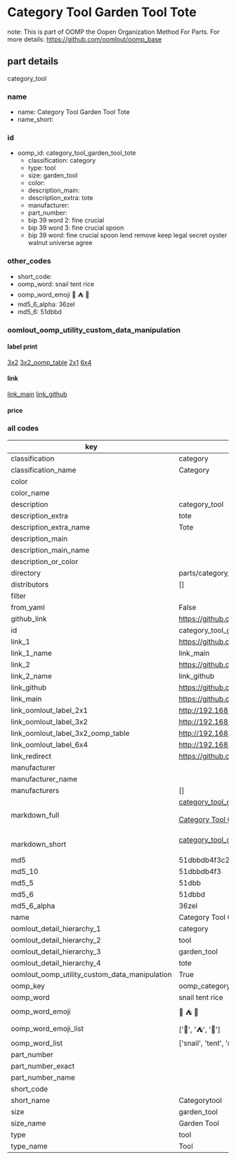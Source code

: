 # Category Tool Garden Tool Tote  

note: This is part of OOMP the Oopen Organization Method For Parts. For more details: https://github.com/oomlout/oomp_base

##  part details
  



category_tool



### name
* name: Category Tool Garden Tool Tote
* name_short: 
### id
* oomp_id: category_tool_garden_tool_tote
  * classification: category
  * type: tool
  * size: garden_tool
  * color: 
  * description_main: 
  * description_extra: tote
  * manufacturer: 
  * part_number: 
  * bip 39 word 2: fine crucial
  * bip 39 word 3: fine crucial spoon
  * bip 39 word: fine crucial spoon lend remove keep legal secret oyster walnut universe agree

### other_codes
* short_code: 
* oomp_word: snail tent rice
* oomp_word_emoji :snail: :tent: :rice:
* md5_6_alpha: 36zel
* md5_6: 51dbbd






### oomlout_oomp_utility_custom_data_manipulation
#### label print
[3x2](http://192.168.1.245:1112/?label=oomp%2036zel)
[3x2_oomp_table](http://192.168.1.108:1112/?label=oomp%2036zel)
[2x1](http://192.168.1.242:1112/?label=oomp%2036zel)
[6x4](http://192.168.1.55:1112/?label=oomp%2036zel)    

#### link

[link_main](https://github.com/oomlout/oomlout_oomp_version_1_messy/tree/main/parts/category_tool_garden_tool_tote) [link_github](https://github.com/oomlout/oomlout_oomp_version_1_messy/tree/main/parts/category_tool_garden_tool_tote)                             

#### price







### all codes 
| key | value |  
| --- | --- |  
| classification | category |  
| classification_name | Category |  
| color |  |  
| color_name |  |  
| description | category_tool |  
| description_extra | tote |  
| description_extra_name | Tote |  
| description_main |  |  
| description_main_name |  |  
| description_or_color |   |  
| directory | parts/category_tool_garden_tool_tote |  
| distributors | [] |  
| filter |  |  
| from_yaml | False |  
| github_link | https://github.com/oomlout/oomlout_oomp_part_src/tree/main/parts/category_tool_garden_tool_tote |  
| id | category_tool_garden_tool_tote |  
| link_1 | https://github.com/oomlout/oomlout_oomp_version_1_messy/tree/main/parts/category_tool_garden_tool_tote |  
| link_1_name | link_main |  
| link_2 | https://github.com/oomlout/oomlout_oomp_version_1_messy/tree/main/parts/category_tool_garden_tool_tote |  
| link_2_name | link_github |  
| link_github | https://github.com/oomlout/oomlout_oomp_version_1_messy/tree/main/parts/category_tool_garden_tool_tote |  
| link_main | https://github.com/oomlout/oomlout_oomp_version_1_messy/tree/main/parts/category_tool_garden_tool_tote |  
| link_oomlout_label_2x1 | http://192.168.1.242:1112/?label=oomp%2036zel |  
| link_oomlout_label_3x2 | http://192.168.1.245:1112/?label=oomp%2036zel |  
| link_oomlout_label_3x2_oomp_table | http://192.168.1.108:1112/?label=oomp%2036zel |  
| link_oomlout_label_6x4 | http://192.168.1.55:1112/?label=oomp%2036zel |  
| link_redirect | https://github.com/oomlout/oomlout_oomp_version_1_messy/tree/main/parts/category_tool_garden_tool_tote |  
| manufacturer |  |  
| manufacturer_name |  |  
| manufacturers | [] |  
| markdown_full | [category_tool_garden_tool_tote](none)<br>[](none)<br>[Category Tool Garden Tool Tote](none)<br><br> |  
| markdown_short | [category_tool_garden_tool_tote](none)<br><br> |  
| md5 | 51dbbdb4f3c28fede75af7ffa50d1ab6 |  
| md5_10 | 51dbbdb4f3 |  
| md5_5 | 51dbb |  
| md5_6 | 51dbbd |  
| md5_6_alpha | 36zel |  
| name | Category Tool Garden Tool Tote |  
| oomlout_detail_hierarchy_1 | category |  
| oomlout_detail_hierarchy_2 | tool |  
| oomlout_detail_hierarchy_3 | garden_tool |  
| oomlout_detail_hierarchy_4 | tote |  
| oomlout_oomp_utility_custom_data_manipulation | True |  
| oomp_key | oomp_category_tool_garden_tool_tote |  
| oomp_word | snail tent rice |  
| oomp_word_emoji | :snail: :tent: :rice: |  
| oomp_word_emoji_list | [':snail:', ':tent:', ':rice:'] |  
| oomp_word_list | ['snail', 'tent', 'rice'] |  
| part_number |  |  
| part_number_exact |  |  
| part_number_name |  |  
| short_code |  |  
| short_name | Categorytool |  
| size | garden_tool |  
| size_name | Garden Tool |  
| type | tool |  
| type_name | Tool |  

